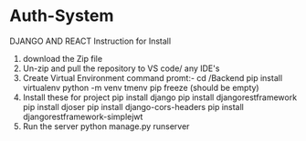 # Auth-System
DJANGO AND REACT
Instruction for Install
1. download the Zip file
2. Un-zip and pull the repository to VS code/ any IDE's
3. Create Virtual Environment
   command promt:-
   cd /Backend
   pip install virtualenv
   python -m venv tmenv
   pip freeze (should be empty)
4. Install these for project
  pip install django
  pip install djangorestframework
  pip install djoser
  pip install django-cors-headers
  pip install djangorestframework-simplejwt
5. Run the server
  python manage.py runserver
